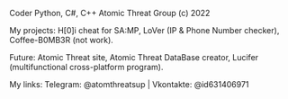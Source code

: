 Coder Python, C#, C++
Atomic Threat Group (c) 2022

My projects:
  H[0]i cheat for SA:MP,
  LoVer (IP & Phone Number checker),
  Coffee-B0MB3R (not work).
  
 Future:
  Atomic Threat site,
  Atomic Threat DataBase creator,
  Lucifer (multifunctional cross-platform program).
  
 My links:
  Telegram: @atomthreatsup |
  Vkontakte: @id631406971
